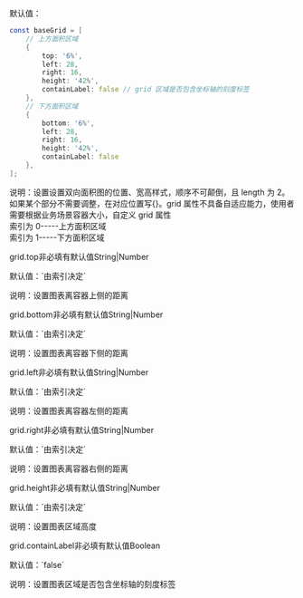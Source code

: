 默认值：

```d
const baseGrid = [
    // 上方面积区域
    {
        top: '6%',
        left: 28,
        right: 16,
        height: '42%',
        containLabel: false // grid 区域是否包含坐标轴的刻度标签
    },
    // 下方面积区域
    {
        bottom: '6%',
        left: 28,
        right: 16,
        height: '42%',
        containLabel: false
    },
];

```

说明：设置设置双向面积图的位置、宽高样式，顺序不可颠倒，且 length 为 2。如果某个部分不需要调整，在对应位置写{}。grid 属性不具备自适应能力，使用者需要根据业务场景容器大小，自定义 grid 属性<br>
索引为 0-----上方面积区域<br>
索引为 1-----下方面积区域

<p class='ev_expand_title'>grid.top<span class='ev_expand_required'>非必填</span><span class='ev_expand_defaults'>有默认值</span><span class='ev_expand_type'>String|Number</span>

<p class='ev_expand_introduce'>默认值：`由索引决定`

<p class='ev_expand_introduce'>说明：设置图表离容器上侧的距离

<p class='ev_expand_title'>grid.bottom<span class='ev_expand_required'>非必填</span><span class='ev_expand_defaults'>有默认值</span><span class='ev_expand_type'>String|Number</span>

<p class='ev_expand_introduce'>默认值：`由索引决定`

<p class='ev_expand_introduce'>说明：设置图表离容器下侧的距离

<p class='ev_expand_title'>grid.left<span class='ev_expand_required'>非必填</span><span class='ev_expand_defaults'>有默认值</span><span class='ev_expand_type'>String|Number</span>

<p class='ev_expand_introduce'>默认值：`由索引决定`

<p class='ev_expand_introduce'>说明：设置图表离容器左侧的距离

<p class='ev_expand_title'>grid.right<span class='ev_expand_required'>非必填</span><span class='ev_expand_defaults'>有默认值</span><span class='ev_expand_type'>String|Number</span>

<p class='ev_expand_introduce'>默认值：`由索引决定`

<p class='ev_expand_introduce'>说明：设置图表离容器右侧的距离

<p class='ev_expand_title'>grid.height<span class='ev_expand_required'>非必填</span><span class='ev_expand_defaults'>有默认值</span><span class='ev_expand_type'>String|Number</span>

<p class='ev_expand_introduce'>默认值：`由索引决定`

<p class='ev_expand_introduce'>说明：设置图表区域高度

<p class='ev_expand_title'>grid.containLabel<span class='ev_expand_required'>非必填</span><span class='ev_expand_defaults'>有默认值</span><span class='ev_expand_type'>Boolean</span>

<p class='ev_expand_introduce'>默认值：`false`

<p class='ev_expand_introduce'>说明：设置图表区域是否包含坐标轴的刻度标签
